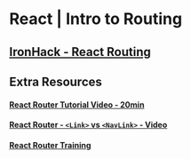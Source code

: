 # React | Intro to Routing

## [IronHack - React Routing](http://learn.ironhack.com/#/learning_unit/7698)

## Extra Resources

#### [React Router Tutorial Video - 20min](<https://www.youtube.com/watch?v=91F8reC8kvo>)

#### [React Router - `<Link>` vs `<NavLink>` - Video](<https://www.youtube.com/watch?v=UjAmXiNE68E>)

#### [React Router Training](https://reacttraining.com/react-router/web/guides/quick-start)
